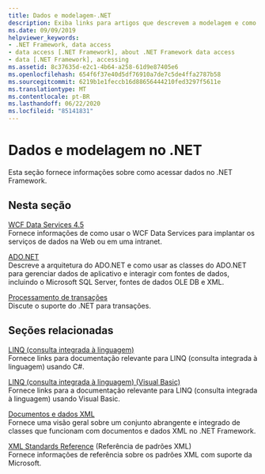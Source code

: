```yaml
---
title: Dados e modelagem-.NET
description: Exiba links para artigos que descrevem a modelagem e como acessar dados no .NET. Os artigos abordam WCF Data Services, ADO.NET e processamento de transações.
ms.date: 09/09/2019
helpviewer_keywords:
- .NET Framework, data access
- data access [.NET Framework], about .NET Framework data access
- data [.NET Framework], accessing
ms.assetid: 8c37635d-e2c1-4b64-a258-61d9e87405e6
ms.openlocfilehash: 654f6f37e40d5df76910a7de7c5de4ffa2787b58
ms.sourcegitcommit: 6219b1e1feccb16d88656444210fed3297f5611e
ms.translationtype: MT
ms.contentlocale: pt-BR
ms.lasthandoff: 06/22/2020
ms.locfileid: "85141831"
---
```

# <a name="data-and-modeling-in-net"></a>Dados e modelagem no .NET

Esta seção fornece informações sobre como acessar dados no .NET Framework.  
  
## <a name="in-this-section"></a>Nesta seção

 [WCF Data Services 4.5](./wcf/index.md)  
 Fornece informações de como usar o WCF Data Services para implantar os serviços de dados na Web ou em uma intranet.  

 [ADO.NET](./adonet/index.md)  
 Descreve a arquitetura do ADO.NET e como usar as classes do ADO.NET para gerenciar dados de aplicativo e interagir com fontes de dados, incluindo o Microsoft SQL Server, fontes de dados OLE DB e XML.  
  
 [Processamento de transações](./transactions/index.md)  
 Discute o suporte do .NET para transações.  
  
## <a name="related-sections"></a>Seções relacionadas

 [LINQ (consulta integrada à linguagem)](../../csharp/programming-guide/concepts/linq/index.md)  
 Fornece links para documentação relevante para LINQ (consulta integrada à linguagem) usando C#.  
  
 [LINQ (consulta integrada à linguagem) (Visual Basic)](../../visual-basic/programming-guide/concepts/linq/index.md)  
 Fornece links para a documentação relevante para LINQ (consulta integrada à linguagem) usando Visual Basic.  
  
 [Documentos e dados XML](../../standard/data/xml/index.md)  
 Fornece uma visão geral sobre um conjunto abrangente e integrado de classes que funcionam com documentos e dados XML no .NET Framework.  
  
 [XML Standards Reference](https://docs.microsoft.com/previous-versions/dotnet/netframework-4.0/ms256177(v=vs.100)) (Referência de padrões XML)  
 Fornece informações de referência sobre os padrões XML com suporte da Microsoft.  
